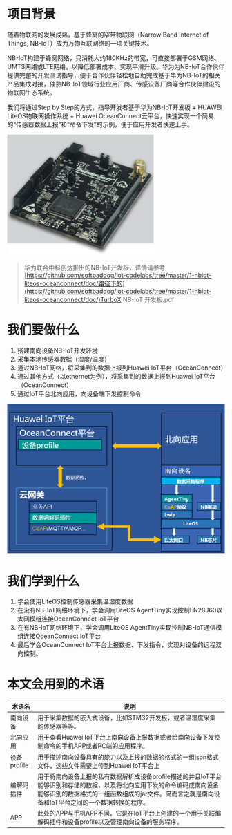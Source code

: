 # 项目背景
	
随着物联网的发展成熟，基于蜂窝的窄带物联网（Narrow Band Internet of Things, NB-IoT）成为万物互联网络的一项关键技术。

NB-IoT构建于蜂窝网络，只消耗大约180KHz的带宽，可直接部署于GSM网络、UMTS网络或LTE网络，以降低部署成本、实现平滑升级。华为为NB-IoT合作伙伴提供完整的开发测试指导，便于合作伙伴轻松地自助完成基于华为NB-IoT的相关产品集成对接，催熟NB-IoT领域行业应用厂商、传感设备厂商等合作伙伴建设的物联网生态系统。

我们将通过Step by Step的方式，指导开发者基于华为NB-IoT开发板 + HUAWEI LiteOS物联网操作系统 + Huawei OceanConnect云平台，快速实现一个简易的“传感器数据上报”和“命令下发”的示例，便于应用开发者快速上手。

![](images/turbox-nbiot-board.png)

> 华为联合中科创达推出的NB-IoT开发板，详情请参考[https://github.com/softbaddog/iot-codelabs/tree/master/1-nbiot-liteos-oceanconnect/doc/路径下的](https://github.com/softbaddog/iot-codelabs/tree/master/1-nbiot-liteos-oceanconnect/doc/)TurboX NB-IoT 开发板.pdf

# 我们要做什么

1. 搭建南向设备NB-IoT开发环境
2. 采集本地传感器数据（湿度/温度）
1. 通过NB-IoT网络，将采集到的数据上报到Huawei IoT平台（OceanConnect）
1. 通过其他方式（以ethernet为例），将采集到的数据上报到Huawei IoT平台（OceanConnect）
1. 通过IoT平台北向应用，向设备端下发控制命令

![](images/system_architecture.jpg)

# 我们学到什么

1. 学会使用LiteOS控制传感器采集温湿度数据
2. 在没有NB-IoT网络环境下，学会调用LiteOS AgentTiny实现控制EN28J60以太网模组连接OceanConnect IoT平台
3. 在有NB-IoT网络环境下，学会调用LiteOS AgentTiny实现控制NB-IoT通信模组连接OceanConnect IoT平台
4. 最后学会OceanConnect IoT平台上报数据、下发指令，实现对设备的远程双向控制。

# 本文会用到的术语

术语名 | 说明
--- | ---
南向设备	| 用于采集数据的嵌入式设备，比如STM32开发板，或者温湿度采集的传感器等等。
北向应用	| 用于查看Huawei IoT平台上南向设备上报数据或者给南向设备下发控制命令的手机APP或者PC端的应用程序。
设备profile	| 用于描述南向设备具有的能力以及上报的数据的格式的一组json格式文件，这些文件需要上传到Huawei IoT平台上
编解码插件 | 用于将南向设备上报的私有数据解析成设备profile描述的并且IoT平台能够识别和存储的数据，以及将北向应用下发的命令编码成南向设备能够识别的数据格式的一组函数组成的jar文件。简而言之就是南向设备和IoT平台之间的一个数据转换的程序。
APP | 此处的APP与手机APP不同，它是在IoT平台上创建的一个用于关联编解码插件和设备profile以及管理南向设备的服务程序。
